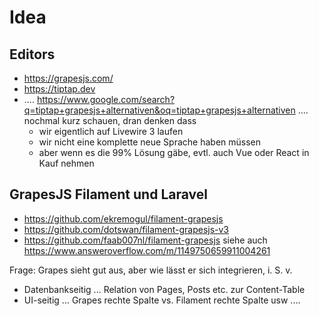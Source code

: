 # Idea

## Editors

-   https://grapesjs.com/
-   https://tiptap.dev
-   .... https://www.google.com/search?q=tiptap+grapesjs+alternativen&oq=tiptap+grapesjs+alternativen .... nochmal kurz schauen, dran denken dass
    -   wir eigentlich auf Livewire 3 laufen
    -   wir nicht eine komplette neue Sprache haben müssen
    -   aber wenn es die 99% Lösung gäbe, evtl. auch Vue oder React in Kauf nehmen

## GrapesJS Filament und Laravel

-   https://github.com/ekremogul/filament-grapesjs
-   https://github.com/dotswan/filament-grapesjs-v3
-   https://github.com/faab007nl/filament-grapesjs siehe auch https://www.answeroverflow.com/m/1149750659911004261

Frage: Grapes sieht gut aus, aber wie lässt er sich integrieren, i. S. v.

-   Datenbankseitig ... Relation von Pages, Posts etc. zur Content-Table
-   UI-seitig ... Grapes rechte Spalte vs. Filament rechte Spalte usw ....
